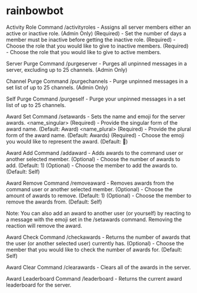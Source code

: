 # rainbowbot

Activity Role Command
/activityroles - Assigns all server members either an active or inactive role. (Admin Only)
<days> (Required) - Set the number of days a member must be inactive before getting the inactive role.
<inactive> (Required) - Choose the role that you would like to give to inactive members.
<active> (Required) - Choose the role that you would like to give to active members.

Server Purge Command
/purgeserver - Purges all unpinned messages in a server, excluding up to 25 channels. (Admin Only)

Channel Purge Command
/purgechannels - Purge unpinned messages in a set list of up to 25 channels. (Admin Only)

Self Purge Command
/purgeself - Purge your unpinned messages in a set list of up to 25 channels.

Award Set Command
/setawards - Sets the name and emoji for the server awards.
<name_singular> (Required) - Provide the singular form of the award name. (Default: Award)
<name_plural> (Required) - Provide the plural form of the award name. (Default: Awards)
<emoji> (Required) - Choose the emoji you would like to represent the award. (Default: 🏅)

Award Add Command
/addaward - Adds awards to the command user or another selected member.
<amount> (Optional) - Choose the number of awards to add. (Default: 1)
<member> (Optional) - Choose the member to add the awards to. (Default: Self)

Award Remove Command
/removeaward - Removes awards from the command user or another selected member.
<amount> (Optional) - Choose the amount of awards to remove. (Default: 1)
<member> (Optional) - Choose the member to remove the awards from. (Default: Self)

Note: You can also add an award to another user (or yourself) by reacting to a message with the emoji set in the /setawards command. Removing the reaction will remove the award.

Award Check Command
/checkawards - Returns the number of awards that the user (or another selected user) currently has.
<member> (Optional) - Choose the member that you would like to check the number of awards for. (Default: Self)

Award Clear Command
/clearawards - Clears all of the awards in the server.

Award Leaderboard Command
/leaderboard - Returns the current award leaderboard for the server.
